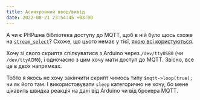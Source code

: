 ```yaml
---
title: Асинхронний ввод/вивід
date: 2022-08-21 23:54:45 +03:00
---
```


А чи є PHPшна бібліотека доступу до MQTT, щоб в ній було щось схоже на [`stream_select`][1]? Схоже, що цього немає у тієї, [якою всі користуються][2]. 

Хочу зі свого скрипта спілкуватися з Arduino через `/dev/ttyUSB0` (чи `/dev/ttyACM0`), і одночасно з цим хочу мати доступ до MQTT. Звісно, все це в двох напрямках.

Тобто я якось не хочу закінчити скрипт чимось типу `$mqtt->loop(true);` чи як його там. І використовувати `sleep` категорично не хочу, бо мене цікавить швидка реакція на дані від Arduino чи від брокера MQTT.

[1]: https://www.php.net/manual/en/function.stream-select
[2]: https://github.com/php-mqtt/client
